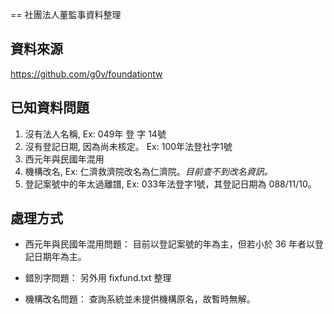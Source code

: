 == 社團法人董監事資料整理

## 資料來源

https://github.com/g0v/foundationtw


## 已知資料問題

1. 沒有法人名稱, Ex: 049年 登 字         14號
2. 沒有登記日期, 因為尚未核定。 Ex: 100年法登社字1號
3. 西元年與民國年混用
4. 機構改名, Ex: 仁濟救濟院改名為仁濟院。*目前查不到改名資訊。*
5. 登記案號中的年太過離譜, Ex: 033年法登字1號，其登記日期為 088/11/10。


## 處理方式

* 西元年與民國年混用問題：
目前以登記案號的年為主，但若小於 36 年者以登記日期年為主。

* 錯別字問題：
另外用 fixfund.txt 整理

* 機構改名問題：
查詢系統並未提供機構原名，故暫時無解。
